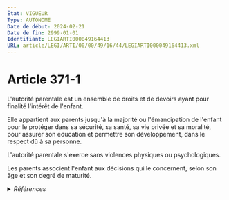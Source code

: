 ```yaml
---
État: VIGUEUR
Type: AUTONOME
Date de début: 2024-02-21
Date de fin: 2999-01-01
Identifiant: LEGIARTI000049164413
URL: article/LEGI/ARTI/00/00/49/16/44/LEGIARTI000049164413.xml
---
```


<h1>Article 371-1</h1>

L'autorité parentale est un ensemble de droits et de devoirs ayant pour finalité
l'intérêt de l'enfant.<br />

Elle appartient aux parents jusqu'à la majorité ou l'émancipation de l'enfant
pour le protéger dans sa sécurité, sa santé, sa vie privée et sa moralité, pour
assurer son éducation et permettre son développement, dans le respect dû à sa
personne.<br />

L'autorité parentale s'exerce sans violences physiques ou psychologiques.<br />

Les parents associent l'enfant aux décisions qui le concernent, selon son âge et
son degré de maturité.


<details>
  <summary><em>Références</em></summary>

  <h2>Articles faisant référence à l'article</h2>
  
  <ul>
    <li>
      <a href="https://legal.tricoteuses.fr//redirection/LEGIARTI000049164022?vers=git&vers=legifrance">LOI n° 2024-120 du 19 février 2024 visant à garantir le respect du droit à l'image des enfants - article 1 ENTIEREMENT_MODIF</a> MODIFIE source
    </li>
  </ul>
  
  <h2>Références faites par l'article</h2>
  
  <ul>
    <li>
      2009-07-29 CITATION cible <a href="https://legal.tricoteuses.fr//redirection/LEGITEXT000020939918?vers=git&vers=legifrance">Décret n° 2009-960 du 29 juillet 2009 modifiant certaines dispositions relatives à l'élection des représentants des parents d'élèves dans les conseils d'administration des établissements publics locaux d'enseignement et de formation professionnelle agricoles VIGUEUR</a>
    </li>
    <li>
      2015-07-01 CITATION cible <a href="https://legal.tricoteuses.fr//redirection/LEGIARTI000030826159?vers=git&vers=legifrance">Arrêté du 1er juillet 2015 relatif aux centres gratuits d'information, de dépistage et de diagnostic (CeGIDD) des infections par les virus de l'immunodéficience humaine et des hépatites virales et des infections sexuellement transmissibles - article AUTONOME VIGUEUR, en vigueur depuis le 2015-07-03</a>
    </li>
    <li>
      2016-01-26 CITATION cible <a href="https://legal.tricoteuses.fr//redirection/LEGIARTI000031916610?vers=git&vers=legifrance">LOI n° 2016-41 du 26 janvier 2016 de modernisation de notre système de santé - article 7 ENTIEREMENT_MODIF</a>
    </li>
    <li>
      2016-07-04 CITATION cible <a href="https://legal.tricoteuses.fr//redirection/LEGIARTI000032843677?vers=git&vers=legifrance">Décret n° 2016-914 du 4 juillet 2016 relatif au dossier médical partagé - article 1 ENTIEREMENT_MODIF</a>
    </li>
    <li>
      2016-08-01 CITATION cible <a href="https://legal.tricoteuses.fr//redirection/LEGIARTI000032972914?vers=git&vers=legifrance">Arrêté du 1er août 2016 fixant les conditions de réalisation des tests rapides d'orientation diagnostique de l'infection par les virus de l'immunodéficience humaine (VIH 1 et 2) et de l'infection par le virus de l'hépatite C (VHC) en milieu médico-social ou associatif - article Annexe I AUTONOME ABROGE, en vigueur du 2016-09-01 au 2021-06-23</a>
    </li>
    <li>
      2016-08-01 CITATION cible <a href="https://legal.tricoteuses.fr//redirection/LEGIARTI000032972922?vers=git&vers=legifrance">Arrêté du 1er août 2016 fixant les conditions de réalisation des tests rapides d'orientation diagnostique de l'infection par les virus de l'immunodéficience humaine (VIH 1 et 2) et de l'infection par le virus de l'hépatite C (VHC) en milieu médico-social ou associatif - article Annexe V AUTONOME ABROGE, en vigueur du 2016-09-01 au 2021-06-23</a>
    </li>
    <li>
      2020-11-27 CITATION cible <a href="https://legal.tricoteuses.fr//redirection/LEGIARTI000043085566?vers=git&vers=legifrance">Arrêté du 27 novembre 2020 relatif aux centres de lutte contre la tuberculose - article AUTONOME VIGUEUR, en vigueur depuis le 2021-02-01</a>
    </li>
    <li>
      2021-06-16 CITATION cible <a href="https://legal.tricoteuses.fr//redirection/LEGIARTI000043685762?vers=git&vers=legifrance">Arrêté du 16 juin 2021 fixant les conditions de réalisation des tests rapides d'orientation diagnostique de l'infection par les virus de l'immunodéficience humaine (VIH 1 et 2) et des infections par les virus de l'hépatite C (VHC) et de l'hépatite B (VHB), en milieu médico-social ou associatif et autres centres et établissements autorisés - article ANNEXE II AUTONOME ABROGE, en vigueur du 2021-06-23 au 2024-05-23</a>
    </li>
    <li>
      2021-08-04 CITATION cible <a href="https://legal.tricoteuses.fr//redirection/LEGIARTI000043916819?vers=git&vers=legifrance">Décret n° 2021-1047 du 4 août 2021 relatif au dossier médical partagé - article 1 ENTIEREMENT_MODIF</a>
    </li>
    <li>
      2022-11-15 CITATION cible <a href="https://legal.tricoteuses.fr//redirection/LEGITEXT000046566726?vers=git&vers=legifrance">Arrêté du 15 novembre 2022 fixant les règles de bonnes pratiques de prise en charge des enfants présentant des variations du développement génital en application de l'article L. 2131-6 du code de la santé publique VIGUEUR</a>
    </li>
    <li>
      2024-02-19 CITATION cible <a href="https://legal.tricoteuses.fr//redirection/LEGIARTI000049164022?vers=git&vers=legifrance">LOI n° 2024-120 du 19 février 2024 visant à garantir le respect du droit à l'image des enfants - article 1 ENTIEREMENT_MODIF</a>
    </li>
    <li>
      2024-02-19 MODIFIE cible <a href="https://legal.tricoteuses.fr//redirection/LEGIARTI000049164022?vers=git&vers=legifrance">LOI n° 2024-120 du 19 février 2024 visant à garantir le respect du droit à l'image des enfants - article 1 ENTIEREMENT_MODIF</a>
    </li>
    <li>
      2999-01-01 CITATION cible <a href="https://legal.tricoteuses.fr//redirection/LEGIARTI000020123563?vers=git&vers=legifrance">Code civil - article 62 AUTONOME VIGUEUR, en vigueur depuis le 2009-01-19</a>
    </li>
    <li>
      2999-01-01 CITATION cible <a href="https://legal.tricoteuses.fr//redirection/LEGIARTI000027432006?vers=git&vers=legifrance">Code civil - article 75 AUTONOME VIGUEUR, en vigueur depuis le 2013-05-19</a>
    </li>
    <li>
      2999-01-01 CITATION cible <a href="https://legal.tricoteuses.fr//redirection/LEGIARTI000031927576?vers=git&vers=legifrance">Code de la santé publique - article L1111-5 AUTONOME VIGUEUR, en vigueur depuis le 2016-01-28</a>
    </li>
    <li>
      2999-01-01 CITATION cible <a href="https://legal.tricoteuses.fr//redirection/LEGIARTI000031917415?vers=git&vers=legifrance">Code de la santé publique - article L1111-5-1 AUTONOME VIGUEUR, en vigueur depuis le 2016-01-28</a>
    </li>
    <li>
      2999-01-01 CITATION cible <a href="https://legal.tricoteuses.fr//redirection/LEGIARTI000031917247?vers=git&vers=legifrance">Code de la santé publique - article L6211-3-1 AUTONOME VIGUEUR, en vigueur depuis le 2016-01-28</a>
    </li>
    <li>
      2999-01-01 CITATION cible <a href="https://legal.tricoteuses.fr//redirection/LEGIARTI000032843719?vers=git&vers=legifrance">Code de la santé publique - article R1111-26 AUTONOME MODIFIE, en vigueur du 2016-07-06 au 2021-08-08</a>
    </li>
    <li>
      CODIFICATION source Loi 1803-03-14
    </li>
  </ul>
</details>
